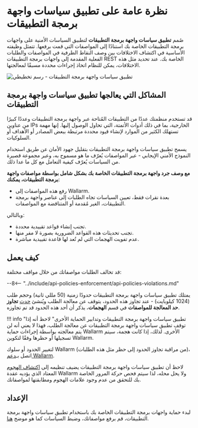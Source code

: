 [waf-mode-instr]:   ../admin-en/configure-wallarm-mode.md

# نظرة عامة على تطبيق سياسات واجهة برمجة التطبيقات

صُمم **تطبيق سياسات واجهة برمجة التطبيقات** لتطبيق السياسات الأمنية على واجهات برمجة التطبيقات الخاصة بك استنادًا إلى المواصفات التي قمت برفعها. تتمثل وظيفته الأساسية في اكتشاف الاختلافات بين وصف النقاط الطرفية في المواصفات والطلبات الفعلية المقدمة إلى واجهات برمجة التطبيقات REST الخاصة بك. عند تحديد مثل هذه الاختلافات، يمكن للنظام اتخاذ إجراءات محددة مسبقًا لمعالجتها.

![تطبيق سياسات واجهة برمجة التطبيقات - رسم تخطيطي](../images/api-policies-enforcement/api-policy-enforcement-diagram.png)

## المشاكل التي يعالجها تطبيق سياسات واجهة برمجة التطبيقات

قد تستخدم منظمتك عددًا من التطبيقات المُتاحة عبر واجهة برمجة التطبيقات وعددًا كبيرًا من عناوين IPs الخارجية، بما في ذلك أدوات الأتمتة، التي تحاول الوصول إليها. إنها مهمة تستهلك الكثير من الموارد لإنشاء قيود محددة مرتبطة ببعض المصادر أو الأهداف أو السلوكيات.

يسمح تطبيق سياسات واجهة برمجة التطبيقات بتقليل جهود الأمان عن طريق استخدام النموذج الأمني الإيجابي - عبر المواصفات يُعرّف ما هو مسموح به، وعبر مجموعة قصيرة من السياسات يُعرّف كيفية التعامل مع كل ما عدا ذلك.

**مع وصف جرد واجهة برمجة التطبيقات الخاصة بك بشكل شامل بواسطة مواصفات واجهة برمجة التطبيقات، يمكنك**:

* رفع هذه المواصفات إلى Wallarm.
* بعدة نقرات فقط، تعيين السياسات تجاه الطلبات إلى عناصر واجهة برمجة التطبيقات، الغير مُقدمة أو المتناقضة مع المواصفات.

وبالتالي:

* تجنب إنشاء قواعد تقييدية محددة.
* تجنب تحديثات هذه القواعد الضرورية بصورة لا مفر منها.
* عدم تفويت الهجمات التي لم تُعد لها قاعدة تقييدية مباشرة.

## كيف يعمل

قد تخالف الطلبات مواصفاتك من خلال مواقف مختلفة:

--8<-- "../include/api-policies-enforcement/api-policies-violations.md"

يمتلك تطبيق سياسات واجهة برمجة التطبيقات حدودًا زمنية (50 مللي ثانية) وحجم طلب (1024 كيلوبايت) - عند تجاوز هذه الحدود، يتوقف عن معالجة الطلب ويُنشئ [حدث](viewing-events.md#overlimit-events) **تجاوز حد المعالجة للمواصفات** في قسم **الهجمات**، يذكر أن أحد هذه الحدود قد تم تجاوزه.

!!! info "تطبيق سياسات واجهة برمجة التطبيقات وتدابير الحماية الأخرى"
    لاحظ أنه إذا توقف تطبيق سياسات واجهة برمجة التطبيقات عن معالجة الطلب، فهذا لا يعني أنه لن يتم معالجته بواسطة إجراءات حماية Wallarm الأخرى. لذلك، إذا كانت هجمة، سيتم تسجيلها أو حظرها وفقًا لتكوين Wallarm.

لتغيير الحدود أو سلوك Wallarm (من مراقبة تجاوز الحدود إلى حظر مثل هذه الطلبات)، اتصل بـ[دعم Wallarm](mailto:support@wallarm.com).

لاحظ أن تطبيق سياسات واجهة برمجة التطبيقات يضيف تنظيمه إلى [اكتشاف الهجوم](../about-wallarm/protecting-against-attacks.md) المعتاد الذي يؤديه عقدة Wallarm ولا يحل محله، لذا سيتم فحص حركة المرور الخاصة بك للتحقق من عدم وجود علامات الهجوم ومطابقتها لمواصفاتك.

## الإعداد

لبدء حماية واجهات برمجة التطبيقات الخاصة بك باستخدام تطبيق سياسات واجهة برمجة التطبيقات، قم برفع مواصفاتك، وضبط السياسات كما هو موضح [هنا](setup.md).